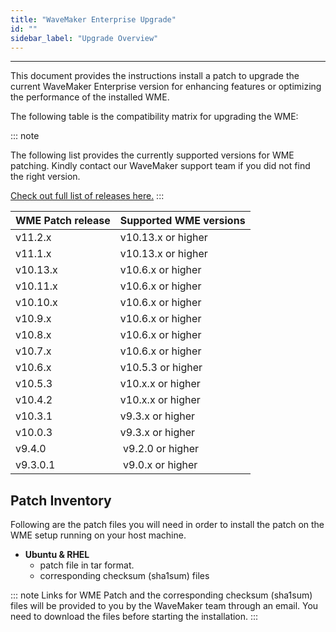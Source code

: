 ```yaml
---
title: "WaveMaker Enterprise Upgrade"
id: ""
sidebar_label: "Upgrade Overview"
---
```

---

This document provides the instructions install a patch to upgrade the current WaveMaker Enterprise version for enhancing features or optimizing the performance of the installed WME.

The following table is the compatibility matrix for upgrading the WME:

::: note

The following list provides the currently supported versions for WME patching. Kindly contact our WaveMaker support team if you did not find the right version.

[Check out full list of releases here.](/learn/wavemaker-release-notes#current-release-details)
:::

| **WME Patch release** | **Supported WME versions** |
| --- | --- |
| v11.2.x  |  v10.13.x or higher|
| v11.1.x  |  v10.13.x or higher|
| v10.13.x |  v10.6.x or higher |
| v10.11.x |  v10.6.x or higher |
| v10.10.x |  v10.6.x or higher |
| v10.9.x  |  v10.6.x or higher |
| v10.8.x  |  v10.6.x or higher |
| v10.7.x  |  v10.6.x or higher |
| v10.6.x  |  v10.5.3 or higher |
| v10.5.3  |  v10.x.x or higher |
| v10.4.2  |  v10.x.x or higher |
| v10.3.1  |  v9.3.x or higher  |
| v10.0.3  |  v9.3.x or higher  |
| v9.4.0   |  v9.2.0 or higher |
| v9.3.0.1 |  v9.0.x or higher |

## Patch Inventory

Following are the patch files you will need in order to install the patch on the WME setup running on your host machine.

- **Ubuntu & RHEL**
  - patch file in tar format.
  - corresponding checksum (sha1sum) files

::: note
Links for WME Patch and the corresponding checksum (sha1sum) files will be provided to you by the WaveMaker team through an email. You need to download the files before starting the installation.
:::

